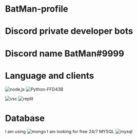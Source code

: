 # BatMan-profile

# Discord private developer bots

# Discord name BatMan#9999

# Language and clients
![node,js](https://user-images.githubusercontent.com/81291690/173839448-c71654e7-8343-443b-9306-28661209b6e4.svg)
![Python-FFD43B](https://user-images.githubusercontent.com/81291690/173848374-2c4017a3-2823-4684-b35f-3444b371ca1f.svg)

![vsc](https://user-images.githubusercontent.com/81291690/173848877-37b1b67e-8a75-4de4-b655-f4632398e391.svg)
![replit](https://user-images.githubusercontent.com/81291690/173848851-91e99579-4a39-4b08-9f9e-f00b099ba229.svg)

# Database
I am using ![mongo](https://user-images.githubusercontent.com/81291690/173849274-11068cb9-1697-4007-ac52-b777ba0095f8.svg)
I am looking for free 24/7 MYSQL ![mysql](https://user-images.githubusercontent.com/81291690/173849291-c03a8d2a-48a1-4710-996d-2516ae179411.svg)

